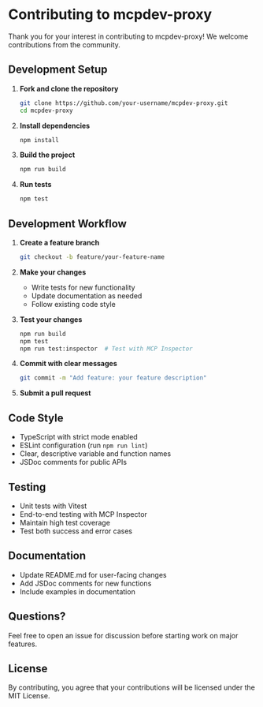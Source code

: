 # Contributing to mcpdev-proxy

Thank you for your interest in contributing to mcpdev-proxy! We welcome contributions from the community.

## Development Setup

1. **Fork and clone the repository**
   ```bash
   git clone https://github.com/your-username/mcpdev-proxy.git
   cd mcpdev-proxy
   ```

2. **Install dependencies**
   ```bash
   npm install
   ```

3. **Build the project**
   ```bash
   npm run build
   ```

4. **Run tests**
   ```bash
   npm test
   ```

## Development Workflow

1. **Create a feature branch**
   ```bash
   git checkout -b feature/your-feature-name
   ```

2. **Make your changes**
   - Write tests for new functionality
   - Update documentation as needed
   - Follow existing code style

3. **Test your changes**
   ```bash
   npm run build
   npm test
   npm run test:inspector  # Test with MCP Inspector
   ```

4. **Commit with clear messages**
   ```bash
   git commit -m "Add feature: your feature description"
   ```

5. **Submit a pull request**

## Code Style

- TypeScript with strict mode enabled
- ESLint configuration (run `npm run lint`)
- Clear, descriptive variable and function names
- JSDoc comments for public APIs

## Testing

- Unit tests with Vitest
- End-to-end testing with MCP Inspector
- Maintain high test coverage
- Test both success and error cases

## Documentation

- Update README.md for user-facing changes
- Add JSDoc comments for new functions
- Include examples in documentation

## Questions?

Feel free to open an issue for discussion before starting work on major features.

## License

By contributing, you agree that your contributions will be licensed under the MIT License.